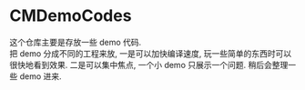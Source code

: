 # CMDemoCodes

这个仓库主要是存放一些 demo 代码.  
把 demo 分成不同的工程来放, 一是可以加快编译速度, 玩一些简单的东西时可以很快地看到效果. 二是可以集中焦点, 一个小 demo 只展示一个问题. 稍后会整理一些 demo 进来.